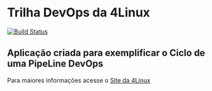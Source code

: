 # Trilha DevOps da 4Linux

<!-- Altere a Flag abaixo com sua URL do Travis -->
[![Build Status](https://travis-ci.org/luancarlos021/DevOpsLab-HelloWorld.svg?branch=master)](https://travis-ci.org/luancarlos021/DevOpsLab-HelloWorld)

## Aplicação criada para exemplificar o Ciclo de uma PipeLine DevOps


Para maiores informações acesse o [Site da 4Linux](https://www.4linux.com.br/cursos/devops)
